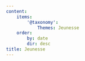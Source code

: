 ```yaml
---
content:
    items:
        '@taxonomy':
            Themes: Jeunesse
    order:
        by: date
        dir: desc
title: Jeunesse
---
```

